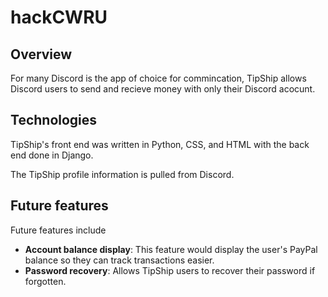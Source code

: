 # hackCWRU
## **Overview**
For many Discord is the app of choice for commincation, TipShip allows Discord users to send and recieve money with only their Discord acocunt.

## Technologies
TipShip's front end was written in Python, CSS, and HTML with the back end done in Django. 

The TipShip profile information is pulled from Discord.

## Future features
Future features include
 - **Account balance display**: This feature would display the user's PayPal balance so they can track transactions easier.
 - **Password recovery**: Allows TipShip users to recover their password if forgotten.
